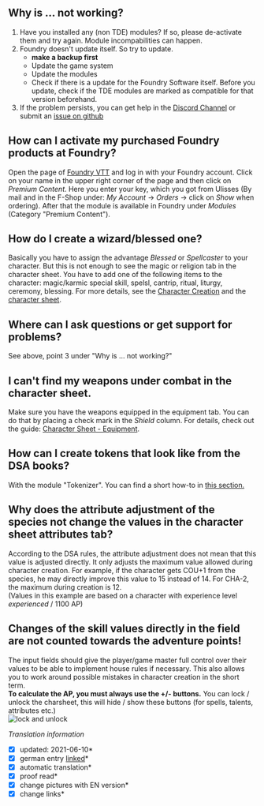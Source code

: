 ## Why is ... not working?  

1. Have you installed any (non TDE) modules? If so, please de-activate them and try again. Module incompabilities can happen.
2. Foundry doesn't update itself. So try to update.  
	* **make a backup first**  
	* Update the game system  
	* Update the modules  
	* Check if there is a update for the Foundry Software itself. Before you update, check if the TDE modules are marked as compatible for that version beforehand. 
3. If the problem persists, you can get help in the [Discord Channel](https://discord.com/channels/170995199584108546/807029112215830588) or submit an [issue on github](https://github.com/Plushtoast/dsa5-foundryVTT/issues)

## How can I activate my purchased Foundry products at Foundry?
Open the page of [Foundry VTT](https://foundryvtt.com/) and log in with your Foundry account. Click on your name in the upper right corner of the page and then click on 
*Premium Content*. Here you enter your key, which you got from Ulisses (By mail and in the F-Shop under: *My Account* -> *Orders* -> click on *Show* when ordering). After that the module is available in Foundry under *Modules* (Category "Premium Content").

## How do I create a wizard/blessed one?
Basically you have to assign the advantage *Blessed* or *Spellcaster* to your character. But this is not enough to see the magic or religion tab in the character sheet. You have to add one of the following items to the character: magic/karmic special skill, spelsl, cantrip, ritual, liturgy, ceremony, blessing.
For more details, see the [Character Creation](en-character-creation) and the [character sheet](en-charactersheet).

## Where can I ask questions or get support for problems?
See above, point 3 under "Why is ... not working?"

## I can't find my weapons under combat in the character sheet.
Make sure you have the weapons equipped in the equipment tab. You can do that by placing a check mark in the *Shield* column. For details, check out the guide: [Character Sheet - Equipment](en-charactersheet#5-equipment).  

## How can I create tokens that look like from the DSA books?
With the module "Tokenizer". You can find a short how-to in [this section.](en-character-creation#11-portrait-and-token)

## Why does the attribute adjustment of the species not change the values in the character sheet attributes tab?
According to the DSA rules, the attribute adjustment does not mean that this value is adjusted directly. It only adjusts the maximum value allowed during character creation.
For example, if the character gets COU+1 from the species, he may directly improve this value to 15 instead of 14. For CHA-2, the maximum during creation is 12.  
(Values in this example are based on a character with experience level *experienced* / 1100 AP)

## Changes of the skill values directly in the field are not counted towards the adventure points!
The input fields should give the player/game master full control over their values to be able to implement house rules if necessary. This also allows you to work around possible mistakes in character creation in the short term.  
**To calculate the AP, you must always use the +/- buttons.** You can lock / unlock the charsheet, this will hide / show these buttons (for spells, talents, attributes etc.)  
![lock and unlock](images/en-faq-01.jpg)


*Translation information*  
*[x] updated: 2021-06-10*  
*[x] german entry [linked](de/de-FAQ.md)*  
*[x] automatic translation*  
*[x] proof read*  
*[x] change pictures with EN version*
*[x] change links*